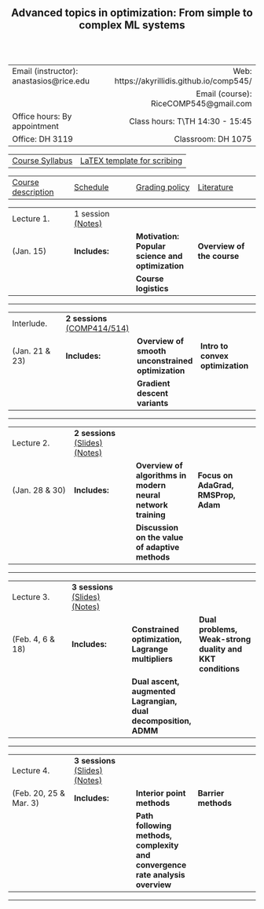 <h2 align="center"><b> Advanced topics in optimization: From simple to complex ML systems</b> </h2>

<br>
<br>

<table style="width:100%">  
  <tr>
    <td>Email (instructor): anastasios@rice.edu</td>
    <td align="right">Web: https://akyrillidis.github.io/comp545/</td> 
  </tr>
  <tr>
    <td> </td>
    <td align="right">Email (course): RiceCOMP545@gmail.com</td> 
  </tr>
  <tr>
    <td>Office hours: By appointment </td>
    <td align="right">Class hours: T\TH 14:30 - 15:45</td> 
  </tr>
  <tr>
    <td>Office: DH 3119</td>
    <td align="right">Classroom: DH 1075 </td> 
  </tr>
</table>

<table style="width:100%">  
  <tr> 
    <td align="center"><a href="./Syllabus.pdf">Course Syllabus</a></td>
    <td align="center"><a href="./scribe_template.zip">LaTEX template for scribing</a></td>
  </tr>
</table>

<table style="width:100%">  
  <col width="25%">
  <col width="25%">
  <col width="25%">
  <col width="25%">
  <tr> 
    <td align="left"><a href="http://akyrillidis.github.io/comp545/">Course description</a></td>
    <td align="left"><a href="http://akyrillidis.github.io/comp545/schedule.html">Schedule</a></td> 
    <td align="left"><a href="http://akyrillidis.github.io/comp545/grading.html">Grading policy</a></td> 
    <td align="left"><a href="http://akyrillidis.github.io/comp545/literature.html">Literature</a></td> 
  </tr>
</table>

<table style="width:100%"> 
  <col width="25%">
  <col width="25%">
  <col width="25%">
  <col width="25%">
  <tr>
    <td>Lecture 1.</td>
    <td align="left"> 1 session <a href="./Lectures/2020/Notes 1.pdf">(Notes)</a> </td> 
    <td></td>
    <td></td>
  </tr>
  <tr>
    <td> (Jan. 15) </td>
    <td align="left"><b>Includes:</b> </td> 
    <td align="left"><b>Motivation: Popular science and optimization</b> </td>
    <td align="left"><b>Overview of the course</b> </td>
  </tr>
  <tr>
    <td></td>
    <td align="left"></td> 
    <td align="left"><b>Course logistics</b> </td>
    <td align="left"></td>
  </tr>
</table>

<hr/>

<table style="width:100%">  
  <col width="25%">
  <col width="25%">
  <col width="25%">
  <col width="25%">
  <tr>
    <td>Interlude.</td>
    <td align="left"><b>2 sessions</b> <a href="https://akyrillidis.github.io/comp414-514/">(COMP414/514)</a>  </td> 
    <td></td>
    <td></td>
  </tr>
  <tr>
    <td> (Jan. 21 & 23) </td>
    <td align="left"><b>Includes:</b> </td> 
    <td align="left"><b>Overview of smooth unconstrained optimization</b> </td>
    <td align="left"><b>Intro to convex optimization</b> </td>
  </tr>
  <tr>
    <td></td>
    <td align="left"></td> 
    <td align="left"><b>Gradient descent variants</b> </td>
    <td align="left"></td>
  </tr>
</table>

<hr/>

<table style="width:100%">  
  <col width="25%">
  <col width="25%">
  <col width="25%">
  <col width="25%">
  <tr>
    <td>Lecture 2.</td>
    <td align="left"><b>2 sessions</b> <a href="./Lectures/2020/Lecture 2.pdf">(Slides)</a> <a href="./Lectures/2020/Notes 2.pdf">(Notes)</a> </td> 
    <td></td>
    <td></td>
  </tr>
  <tr>
    <td> (Jan. 28 & 30) </td>
    <td align="left"><b>Includes:</b> </td> 
    <td align="left"><b>Overview of algorithms in modern neural network training</b> </td>
    <td align="left"><b>Focus on AdaGrad, RMSProp, Adam</b> </td>
  </tr>
  <tr>
    <td></td>
    <td align="left"></td> 
    <td align="left"><b>Discussion on the value of adaptive methods</b> </td>
    <td align="left"></td>
  </tr>
</table>

<hr/>

<table style="width:100%">  
  <col width="25%">
  <col width="25%">
  <col width="25%">
  <col width="25%">
  <tr>
    <td>Lecture 3.</td>
    <td align="left"><b>3 sessions</b> <a href="./Lectures/2020/Lecture 3.pdf">(Slides)</a> <a href="./Lectures/2020/Notes 3.pdf">(Notes)</a> </td> 
    <td></td>
    <td></td>
  </tr>
  <tr>
    <td> (Feb. 4, 6 & 18) </td>
    <td align="left"><b>Includes:</b> </td> 
    <td align="left"><b>Constrained optimization, Lagrange multipliers</b> </td>
    <td align="left"><b>Dual problems, Weak-strong duality and KKT conditions</b> </td>
  </tr>
  <tr>
    <td></td>
    <td align="left"></td> 
    <td align="left"><b>Dual ascent, augmented Lagrangian, dual decomposition, ADMM</b> </td>
    <td align="left"></td>
  </tr>
</table>

<hr/>

<table style="width:100%">  
  <col width="25%">
  <col width="25%">
  <col width="25%">
  <col width="25%">
  <tr>
    <td>Lecture 4.</td>
    <td align="left"><b>3 sessions</b> <a href="./Lectures/2020/Lecture 4.pdf">(Slides)</a> <a href="./Lectures/2020/Notes 4.pdf">(Notes)</a> </td> 
    <td></td>
    <td></td>
  </tr>
  <tr>
    <td> (Feb. 20, 25 & Mar. 3) </td>
    <td align="left"><b>Includes:</b> </td> 
    <td align="left"><b>Interior point methods</b> </td>
    <td align="left"><b>Barrier methods</b> </td>
  </tr>
  <tr>
    <td></td>
    <td align="left"></td> 
    <td align="left"><b>Path following methods, complexity and convergence rate analysis overview</b> </td>
    <td align="left"></td>
  </tr>
</table>

<hr/>

<br>
<br>
<br>
<br>
<br>
<br>

